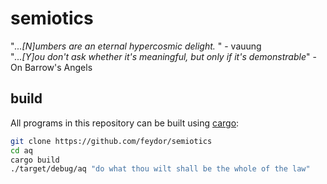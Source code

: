 # semiotics
"*...[N]umbers are an eternal hypercosmic delight.* " - vauung  
"*...[Y]ou don't ask whether it's meaningful, but only if it's demonstrable*" - On Barrow's Angels

## build
All programs in this repository can be built using [cargo](https://www.rust-lang.org/learn/get-started):
```sh
git clone https://github.com/feydor/semiotics
cd aq
cargo build
./target/debug/aq "do what thou wilt shall be the whole of the law" 
```
